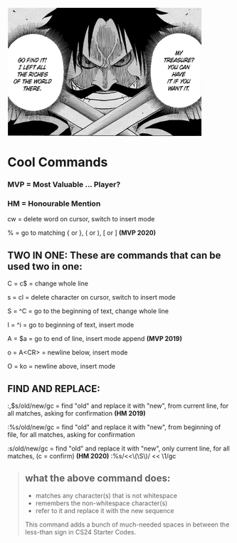 ![](bruh.png)

# Cool Commands
### MVP = Most Valuable ... Player?
### HM = Honourable Mention


cw = delete word on cursor, switch to insert mode

% = go to matching { or }, ( or ), [ or ]	<b>(MVP 2020)</b>

## TWO IN ONE: These are commands that can be used two in one:

C = c$ = change whole line

s = cl = delete character on cursor, switch to insert mode

S = ^C = go to the beginning of text, change whole line

I = ^i = go to beginning of text, insert mode

A = $a = go to end of line, insert mode append <b>(MVP 2019)</b>

o = A\<CR\> = newline below, insert mode 

O = ko = newline above, insert mode

## FIND AND REPLACE:

:,$s/old/new/gc = find "old" and replace it with "new", from current line, for all matches, asking for confirmation <b>(HM 2019)</b>

:%s/old/new/gc = find "old" and replace it with "new", from beginning of file, for all matches, asking for confirmation

:s/old/new/gc = find "old" and replace it with "new", only current line, for all matches, (c = confirm)  <b>(HM 2020)</b>
:%s/<<\\\(\\S\\\)/ << \1/gc	

> ## what the above command does:
> - matches any character(s) that is not whitespace
> - remembers the non-whitespace character(s)
> - refer to it and replace it with the new sequence
> 
> This command adds a bunch of much-needed spaces in between the less-than sign in CS24 Starter Codes.
